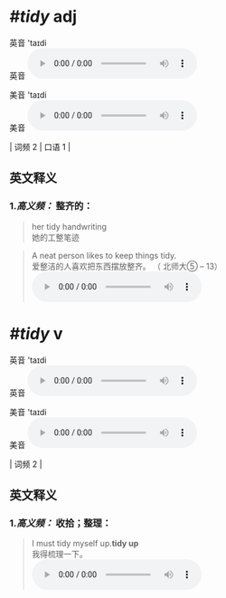 # ***\#tidy*** adj
英音 'taɪdi  
英音
<audio src="./media/tidy-B.aac" controls="controls"></audio>

美音 'taɪdi  
美音
<audio src="./media/tidy.aac" controls="controls"></audio>



| 词频 2 | 口语 1 |  

英文释义
---
### 1.*高义频：* **整齐的：**  

 > her tidy handwriting   
 > 她的工整笔迹    

 > A neat person likes to keep things tidy.   
 > 爱整洁的人喜欢把东西摆放整齐。  （ 北师大⑤ – 13）  
<audio src="./media/tidy-1.aac" controls="controls"></audio>


# ***\#tidy*** v
英音 'taɪdi  
英音
<audio src="./media/tidy-B.aac" controls="controls"></audio>

美音 'taɪdi  
美音
<audio src="./media/tidy.aac" controls="controls"></audio>



| 词频 2 |  

英文释义
---
### 1.*高义频：* **收拾；整理：**  

 > I must tidy myself up.**tidy up**  
 > 我得梳理一下。    
<audio src="./media/tidy-2.aac" controls="controls"></audio>


